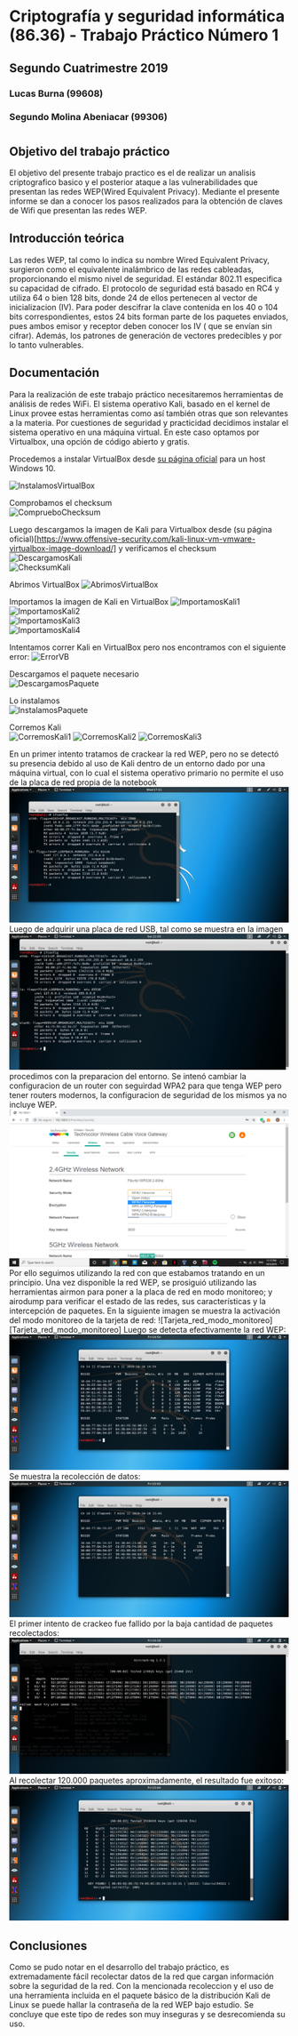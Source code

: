 # Criptografía y seguridad informática (86.36) - Trabajo Práctico Número 1
## Segundo Cuatrimestre 2019
### Lucas Burna (99608)
### Segundo Molina Abeniacar (99306)      
#     
## Objetivo del trabajo práctico
El objetivo del presente trabajo practico es el de realizar un analisis criptografico basico y el posterior ataque a las vulnerabilidades que presentan las redes WEP(Wired Equivalent Privacy). 
Mediante el presente informe se dan a conocer los pasos realizados para la obtención de claves de Wifi que presentan las redes WEP.
## Introducción teórica
Las redes WEP, tal como lo indica su nombre Wired Equivalent Privacy, surgieron como el equivalente inalámbrico de las redes cableadas, proporcionando el mismo nivel de seguridad. El estándar 802.11 especifica su capacidad de cifrado.
	El protocolo de seguridad está basado en RC4 y utiliza 64 o bien 128 bits, donde 24 de ellos pertenecen al vector de inicializacion (IV). Para poder descifrar la clave  contenida en los 40 o 104 bits correspondientes, estos 24 bits forman parte de los paquetes enviados, pues ambos emisor y receptor deben conocer los IV ( que se envían sin cifrar). Además, los patrones de generación de vectores predecibles y por lo tanto vulnerables. 
## Documentación

Para la realización de este trabajo práctico necesitaremos herramientas de análisis de redes WiFi. El sistema operativo Kali, basado en el kernel de Linux provee estas herramientas como así también otras que son relevantes a la materia. Por cuestiones de seguridad y practicidad decidimos instalar el sistema operativo en una máquina virtual. En este caso optamos por Virtualbox, una opción de código abierto y gratis.    


Procedemos a instalar VirtualBox desde [su página oficial](https://www.virtualbox.org/wiki/Downloads) para un host Windows 10.    


![InstalamosVirtualBox][InstalamosVirtualBox]

Comprobamos el checksum   
![ComprueboChecksum][ComprueboChecksum]

Luego descargamos la imagen de Kali para Virtualbox desde (su página oficial)[https://www.offensive-security.com/kali-linux-vm-vmware-virtualbox-image-download/]   y verificamos el checksum
![DescargamosKali][DescargamosKali]   
![ChecksumKali][ChecksumKali]   

Abrimos VirtualBox
![AbrimosVirtualBox][AbrimosVirtualBox]     


Importamos la imagen de Kali en VirtualBox
![ImportamosKali1][ImportamosKali1]   
![ImportamosKali2][ImportamosKali2]   
![ImportamosKali3][ImportamosKali3]   
![ImportamosKali4][ImportamosKali4]   

Intentamos correr Kali en VirtualBox pero nos encontramos con el siguiente error:
![ErrorVB][ErrorVB]   

Descargamos el paquete necesario    
![DescargamosPaquete][DescargamosPaquete]


Lo instalamos   
![InstalamosPaquete][InstalamosPaquete]


Corremos Kali   
![CorremosKali1][CorremosKali1]
![CorremosKali2][CorremosKali2]
![CorremosKali3][CorremosKali3]   

 En un primer intento tratamos de crackear la red WEP, pero no se detectó su presencia debido al uso de Kali dentro de un entorno dado por una máquina virtual, con lo cual el sistema operativo primario no permite el uso de la placa de red propia de la notebook
 ![Kali_placa_red_necesaria][Kali_placa_red_necesaria]
Luego de adquirir una placa de red USB, tal como se muestra en la imagen
 ![kali_red_disponible][kali_red_disponible]
procedimos con la preparacion del entorno. Se intenó cambiar la configuracion de un router con seguirdad WPA2 para que tenga WEP pero tener routers modernos, la configuracion de seguridad de los mismos ya no incluye WEP.
![Configuracion_de_router][Configuracion_de_router]   
Por ello seguimos utilizando la red con que estabamos tratando en un principio.
Una vez disponible la red WEP, se prosiguió utilizando las herramientas airmon para poner a la placa de red en modo monitoreo; y airodump para verificar el estado de las redes, sus características y la intercepción de paquetes.
En la siguiente imagen se muestra la activación del modo monitoreo de la tarjeta de red:
![Tarjeta_red_modo_monitoreo][Tarjeta_red_modo_monitoreo]
Luego se detecta efectivamente la red WEP:
![Red_WEP_detectada][Red_WEP_detectada]
Se muestra la recolección de datos:
![Recoleccion_datos][Recoleccion_datos]
El primer intento de crackeo fue fallido por la baja cantidad de paquetes recolectados:
![Intento_fallido_crack][Intento_fallido_crack]
Al recolectar 120.000 paquetes aproximadamente, el resultado fue exitoso:
![Clave_encontrada][Clave_encontrada]


## Conclusiones
Como se pudo notar en el desarrollo del trabajo práctico, es extremadamente fácil recolectar datos de la red que cargan información sobre la seguridad de la red. Con la mencionada recoleccion y el uso de una herramienta incluida en el paquete básico de la distribución Kali de Linux se puede hallar la contraseña de la red WEP bajo estudio. Se concluye que este tipo de redes son muy inseguras y se desrecomienda su uso.


[InstalamosVirtualBox]: Imagenes/InstalamosVirtualBox.png
[ComprueboChecksum]: Imagenes/ComprueboChecksum.png
[DescargamosKali]: Imagenes/DescargamosKali.png
[ChecksumKali]: Imagenes/ChecksumKali.png
[AbrimosVirtualBox]: Imagenes/AbrimosVirtualBox.png
[ImportamosKali1]: Imagenes/ImportamosKali1.png
[ImportamosKali2]: Imagenes/ImportamosKali2.png
[ImportamosKali3]: Imagenes/ImportamosKali3.png
[ImportamosKali4]: Imagenes/ImportamosKali4.png
[ErrorVB]: Imagenes/ErrorVB.png
[DescargamosPaquete]:Imagenes/DescargamosPaquete.png
[InstalamosPaquete]: Imagenes/InstalamosPaquete.png
[CorremosKali1]: Imagenes/CorremosKali1.png
[CorremosKali2]: Imagenes/CorremosKali2.png
[CorremosKali3]: Imagenes/CorremosKali3.png
[Kali_placa_red_necesaria]: Imagenes/Kali_placa_red_necesaria.png
[kali_red_disponible]: Imagenes/kali_red_disponible.png
[Configuracion_de_router]: Imagenes/Configuracion_de_router.png
[Red_WEP_detectada]: Imagenes/Red_WEP_detectada.png
[Recoleccion_datos]: Imagenes/Recoleccion_datos.png
[Intento_fallido_crack]: Imagenes/Intento_fallido_crack.png
[Clave_encontrada]: Imagenes/Clave_encontrada.png